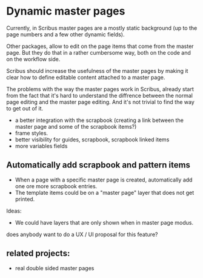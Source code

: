 # Dynamic master pages

Currently, in Scribus master pages are a mostly static background (up to the page numbers and a few other dynamic fields).

Other packages, allow to edit on the page items that come from the master page. But they do that in a rather cumbersome way, both on the code and on the workflow side.

Scribus should increase the usefulness of the master pages by making it clear how to define editable content attached to a master page.

The problems with the way the master pages work in Scribus, already start from the fact that it's hard to understand the diffrence between the normal page editing and the master page editing. And it's not trivial to find the way to get out of it.

- a better integration with the scrapbook (creating a link between the master page and some of the scrapbook items?)
- frame styles.
- better visibility for guides, scrapbook, scrapbook linked items
- more variables fields

## Automatically add scrapbook and pattern items

- When a page with a specific master page is created, automatically add one ore more scrapbook entries.
- The template items could be on a "master page" layer that does not get printed.

Ideas:

- We could have layers that are only shown when in master page modus.

does anybody want to do a UX / UI proposal for this feature? 

## related projects:

- real double sided master pages
